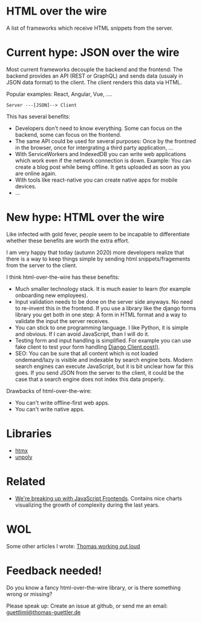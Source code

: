 # HTML over the wire

A list of frameworks which receive HTML snippets from the server.

# Current hype: JSON over the wire

Most current frameworks decouple the backend and the frontend:
The backend provides an API (REST or GraphQL) and sends data (usualy in JSON data format)
to the client. The client renders this data via HTML.

Popular examples: React, Angular, Vue, ....

```
Server ---[JSON]--> Client
```

This has several benefits:

* Developers don't need to know everything. Some can focus on the backend, some can focus on the frontend.
* The same API could be used for several purposes: Once by the frontned in the browser, once for intergrating a third party application, ...
* With ServiceWorkers and IndexedDB you can write web applications which work even if the network connection is down. Example: You can create a blog post while being offline. It gets uploaded as soon as you are online again.
* With tools like react-native you can create native apps for mobile devices.
* ...

# New hype: HTML over the wire

Like infected with gold fever, people seem to be incapable to differentiate whether these benefits are worth the extra effort.

I am very happy that today (autumn 2020) more developers realize that there is a way to keep things simple by sending html snippets/fragements
from the server to the client.

I think html-over-the-wire has these benefits:

* Much smaller technology stack. It is much easier to learn (for example onboarding new employees).
* Input validation needs to be done on the server side anyways. No need to re-invent this in the frontend. If you use a library like the django forms library you get both in one step: A form in HTML format and a way to validate the input the server receives.
* You can stick to one programming language. I like Python, it is simple and obvious. If I can avoid JavaScript, than I will do it.
* Testing form and input handling is simplified. For example you can use fake client to test your form handling [Django Client.post()](https://docs.djangoproject.com/en/dev/topics/testing/tools/#django.test.Client.post). 
* SEO: You can be sure that all content which is not loaded ondemand/lazy is visible and indexable by search engine bots. Modern search engines can execute JavaScript, but it is bit unclear how far this goes. If you send JSON from the server to the client, it could be the case that a search engine does not index this data properly. 

Drawbacks of html-over-the-wire:

* You can't write offline-first web apps.
* You can't write native apps.


# Libraries

* [htmx](https://github.com/bigskysoftware/htmx)
* [unpoly](https://github.com/unpoly/unpoly)

# Related

* [We're breaking up with JavaScript Frontends](http://triskweline.de/unpoly-rugb/#/). Contains nice charts visualizing the growth of complexity during the last years.

# WOL

Some other articles I wrote: [Thomas working out loud](https://github.com/guettli/wol)

# Feedback needed!

Do you know a fancy html-over-the-wire library, or is there something wrong or missing?

Please speak up: Create an issue at github, or send me an email: guettliml@thomas-guettler.de








